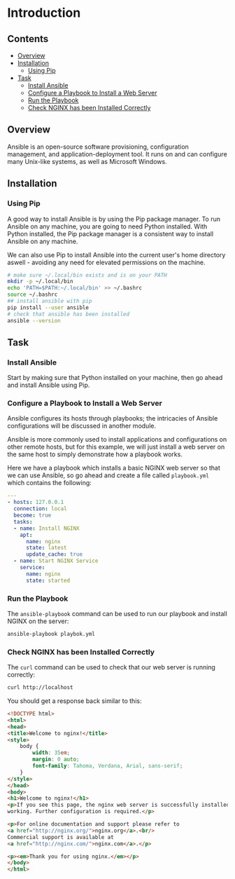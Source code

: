<!--PROPS>
{
    "prerequisites": [
        "package-managers/pip-introduction",
        "linux/path-environment-variable"
    ],
    "supportedPlatforms": [
        "ubuntu-18"
    ]
}
<!-->

# Introduction

<!--TOC_START-->
## Contents
- [Overview](#overview)
- [Installation](#installation)
	- [Using Pip](#using-pip)
- [Task](#task)
	- [Install Ansible](#install-ansible)
	- [Configure a Playbook to Install a Web Server](#configure-a-playbook-to-install-a-web-server)
	- [Run the Playbook](#run-the-playbook)
	- [Check NGINX has been Installed Correctly](#check-nginx-has-been-installed-correctly)

<!--TOC_END-->
## Overview
Ansible is an open-source software provisioning, configuration management, and application-deployment tool.
It runs on and can configure many Unix-like systems, as well as Microsoft Windows. 

## Installation

### Using Pip
A good way to install Ansible is by using the Pip package manager.
To run Ansible on any machine, you are going to need Python installed. With Python installed, the Pip package manager is a consistent way to install Ansible on any machine.

We can also use Pip to install Ansible into the current user's home directory aswell - avoiding any need for elevated permissions on the machine.
```bash
# make sure ~/.local/bin exists and is on your PATH
mkdir -p ~/.local/bin
echo 'PATH=$PATH:~/.local/bin' >> ~/.bashrc
source ~/.bashrc
## install ansible with pip
pip install --user ansible
# check that ansible has been installed
ansible --version
```

## Task

### Install Ansible
Start by making sure that Python installed on your machine, then go ahead and install Ansible using Pip.

### Configure a Playbook to Install a Web Server
Ansible configures its hosts through playbooks; the intricacies of Ansible configurations will be discussed in another module.

Ansible is more commonly used to install applications and configurations on other remote hosts, but for this example, we will just install a web server on the same host to simply demonstrate how a playbook works.

Here we have a playbook which installs a basic NGINX web server so that we can use Ansible, so go ahead and create a file called `playbook.yml` which contains the following:
```yaml
---
- hosts: 127.0.0.1
  connection: local
  become: true
  tasks:
  - name: Install NGINX
    apt:
      name: nginx
      state: latest
      update_cache: true
  - name: Start NGINX Service
    service:
      name: nginx
      state: started
```

### Run the Playbook
The `ansible-playbook` command can be used to run our playbook and install NGINX on the server:
```bash
ansible-playbook playbok.yml
```

### Check NGINX has been Installed Correctly
The `curl` command can be used to check that our web server is running correctly:
```bash
curl http://localhost
```
You should get a response back similar to this:
```html
<!DOCTYPE html>
<html>
<head>
<title>Welcome to nginx!</title>
<style>
    body {
        width: 35em;
        margin: 0 auto;
        font-family: Tahoma, Verdana, Arial, sans-serif;
    }
</style>
</head>
<body>
<h1>Welcome to nginx!</h1>
<p>If you see this page, the nginx web server is successfully installed and
working. Further configuration is required.</p>

<p>For online documentation and support please refer to
<a href="http://nginx.org/">nginx.org</a>.<br/>
Commercial support is available at
<a href="http://nginx.com/">nginx.com</a>.</p>

<p><em>Thank you for using nginx.</em></p>
</body>
</html>
```
